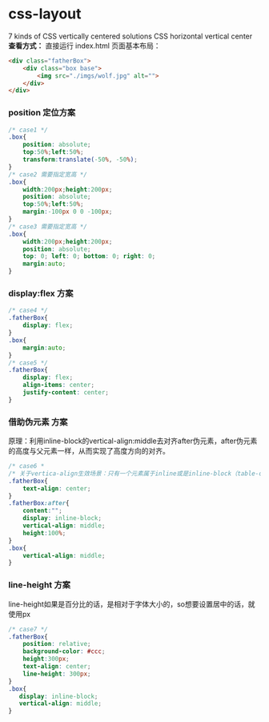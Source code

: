 # css-layout
7 kinds of CSS vertically centered solutions
CSS horizontal vertical center
**查看方式：** 直接运行 index.html
页面基本布局：

``` html
<div class="fatherBox">
	<div class="box base">
		<img src="./imgs/wolf.jpg" alt="">
	</div> 
</div>
```
### position 定位方案
``` css
/* case1 */
.box{
    position: absolute;
    top:50%;left:50%;
    transform:translate(-50%, -50%);
}
/* case2 需要指定宽高 */
.box{
    width:200px;height:200px;
    position: absolute;
    top:50%;left:50%;
    margin:-100px 0 0 -100px;
}
/* case3 需要指定宽高 */
.box{
    width:200px;height:200px;
    position: absolute;
    top: 0; left: 0; bottom: 0; right: 0; 
    margin:auto;
}
```
### display:flex 方案

```css
/* case4 */
.fatherBox{
    display: flex;
}
.box{
    margin:auto;
}
/* case5 */
.fatherBox{
    display: flex;
    align-items: center;
    justify-content: center;
}
```
### 借助伪元素 方案
原理：利用inline-block的vertical-align:middle去对齐after伪元素，after伪元素的高度与父元素一样，从而实现了高度方向的对齐。
``` css
/* case6 *
/* 关于vertica-align生效场景：只有一个元素属于inline或是inline-block（table-cell也可以理解为inline-block水平）水平，其身上的vertical-align属性才会起作用。一些默认情况下起作用的元素：如，图片，按钮，单复选框 */
.fatherBox{
    text-align: center;
}
.fatherBox:after{
    content:"";
    display: inline-block;
    vertical-align: middle;
    height:100%;
}
.box{
    vertical-align: middle;
}
```
### line-height 方案
line-height如果是百分比的话，是相对于字体大小的，so想要设置居中的话，就使用px
```css
/* case7 */
.fatherBox{
    position: relative;
    background-color: #ccc;
    height:300px;
    text-align: center; 
    line-height: 300px;
}
.box{
   display: inline-block;
   vertical-align: middle;
}
```



